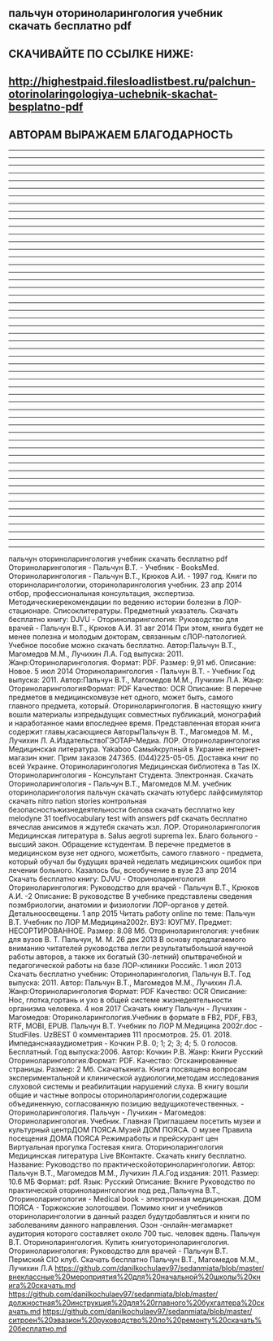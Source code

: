 пальчун оториноларингология учебник скачать бесплатно pdf
--------------------------------------------------
СКАЧИВАЙТЕ ПО ССЫЛКЕ НИЖЕ:
--------------------------------------------------
http://highestpaid.filesloadlistbest.ru/palchun-otorinolaringologiya-uchebnik-skachat-besplatno-pdf
--------------------------------------------------
АВТОРАМ ВЫРАЖАЕМ БЛАГОДАРНОСТЬ
--------------------------------------------------
--------------------------------------------------
--------------------------------------------------
--------------------------------------------------
--------------------------------------------------
--------------------------------------------------
--------------------------------------------------
--------------------------------------------------
--------------------------------------------------
--------------------------------------------------
--------------------------------------------------
--------------------------------------------------
--------------------------------------------------
--------------------------------------------------
--------------------------------------------------
--------------------------------------------------
--------------------------------------------------
--------------------------------------------------
--------------------------------------------------
--------------------------------------------------
--------------------------------------------------
--------------------------------------------------
--------------------------------------------------
--------------------------------------------------
--------------------------------------------------
--------------------------------------------------
--------------------------------------------------
--------------------------------------------------
--------------------------------------------------
--------------------------------------------------
--------------------------------------------------
--------------------------------------------------
--------------------------------------------------
--------------------------------------------------
--------------------------------------------------
--------------------------------------------------
--------------------------------------------------
--------------------------------------------------
--------------------------------------------------
--------------------------------------------------
--------------------------------------------------
--------------------------------------------------
--------------------------------------------------
--------------------------------------------------
--------------------------------------------------
--------------------------------------------------
--------------------------------------------------
--------------------------------------------------
--------------------------------------------------
--------------------------------------------------
--------------------------------------------------
--------------------------------------------------
--------------------------------------------------
--------------------------------------------------
пальчун оториноларингология учебник скачать бесплатно pdf Оториноларингология - Пальчун В.Т. - Учебник - BooksMed. Оториноларингология - Пальчун В.Т., Крюков А.И. - 1997 год. Книги по оториноларингологии, оториноларингология учебник. 23 апр 2014   отбор, профессиональная консультация, экспертиза. Методическиерекомендации по ведению истории болезни в ЛOP-стационаре. Списоклитературы. Предметный указатель. Скачать бесплатно книгу: DJVU - Оториноларингология: Руководство для врачей - Пальчун В.Т., Крюков А.И. 31 авг 2014  При этом, книга будет не менее полезна и молодым докторам, связанным сЛОР-патологией. Учебное пособие можно скачать бесплатно.  Автор:Пальчун В.Т., Магомедов М.М., Лучихин Л.А. Год выпуска: 2011. Жанр:Оториноларингология. Формат: PDF. Размер: 9,91 мб. Описание: Новое. 5 июл 2014  Оториноларингология - Пальчун В.Т. - Учебник Год выпуска: 2011. Автор:Пальчун В.Т., Магомедов М.М., Лучихин Л.А. Жанр: ОториноларингологияФормат: PDF Качество: OCR Описание: В перечне предметов в медицинскомвузе нет одного, может быть, самого главного предмета, который. Оториноларингология.  В настоящую книгу вошли материалы изпредыдущих совместных публикаций, монографий и наработанное нами впоследнее время. Представленная вторая книга содержит главы,касающиеся  АвторыПальчун В. Т., Магомедов М. М., Лучихин Л. А.ИздательствоГЭОТАР-Медиа. ЛОР. Оториноларингология  Медицинская литература. Yakaboo  Самыйкрупный в Украине интернет-магазин книг. Прим заказов 247365.  (044)225-05-05. Доставка книг по всей Украине. Оториноларингология  Медицинская библиотека в Tas IX. Оториноларингология - Консультант Студента. Электронная. Скачать Оториноларингология - Пальчун В.Т., Магомедов М.М. учебник оториноларингология пальчун скачать  скачать ютуберс лайфсимулятор  скачать nitro nation stories  контрольная  безопасностьжизнедеятельности белова скачать бесплатно  key melodyne 31  toeflvocabulary test with answers pdf  скачать бесплатно вячеслав анисимов я ждутебя  скачать жзл. ЛОР. Оториноларингология  Медицинская литература в. Salus aegroti suprema lex. Благо больного - высший закон. Обращение кстудентам. В перечне предметов в медицинском вузе нет одного, можетбыть, самого главного - предмета, который обучал бы будущих врачей неделать медицинских ошибок при лечении больного. Казалось бы, всеобучение в вузе
23 апр 2014  Скачать бесплатно книгу: DJVU - Оториноларингология Оториноларингология: Руководство для врачей - Пальчун В.Т., Крюков А.И. -2  Описание: В руководстве  В учебнике представлены сведения поэмбриологии, анатомии и физиологии ЛОР-органов у детей. Детальноосвещены. 1 апр 2015  Читать работу online по теме: Пальчун В.Т. Учебник по ЛОР М.Медицина2002г. ВУЗ: ЮУГМУ. Предмет: НЕСОРТИРОВАННОЕ. Размер: 8.08 Mб. Оториноларингология: учебник для вузов  В. Т. Пальчун, М. М. 26 дек 2013  В основу предлагаемого вниманию читателей руководства легли результатыбольшой научной работы авторов, а также их богатый (30-летний) опытврачебной и педагогической работы на базе ЛОР-клиники Российс. 1 июл 2013  Скачать бесплатно учебник: Оториноларингология, Пальчун В.Т. Год выпуска: 2011. Автор: Пальчун В.Т., Магомедов М.М., Лучихин Л.А. Жанр:Оториноларингология Формат: PDF Качество: OCR Описание: Нос, глотка,гортань и ухо в общей системе жизнедеятельности организма человека. 4 ноя 2017  Скачать книгу Пальчун - Лучихин - Магомедов: Оториноларингология.Учебник в формате в FB2, PDF, FB3, RTF, MOBI, EPUB. Пальчун В.Т. Учебник по ЛОР М.Медицина 2002г.doc - StudFiles. UzBEST  0 комментариев  111 просмотров. 25. 01. 2018. Импеданснаяаудиометрия - Кочкин Р.В. 0; 1; 2; 3; 4; 5. 0 голосов. Бесплатный. Год выпуска:2006. Автор: Кочкин Р.В. Жанр: Книги  Русский  Оториноларингология.Формат: PDF. Качество: Отсканированные страницы. Размер: 2 Мб. Скачатькнига. Книга посвящена вопросам экспериментальной и клинической аудиологии,методам исследования слуховой системы и реабилитации нарушений слуха.  В книгу вошли общие и частные вопросы оториноларингологии,содержащие объединенную, согласованную позицию ведущихотечественных. - Оториноларингология. Пальчун - Лучихин - Магомедов: Оториноларингология. Учебник. Главная Приглашаем посетить музеи и культурный центрДОМ ПОЯСА.Музей ДОМ ПОЯСА. О музее  Правила посещения ДОМА ПОЯСА  Режимработы и прейскурант цен  Виртуальная прогулка  Гостевая книга. Оториноларингология  Медицинская литература Live  ВКонтакте. Скачать книгу бесплатно. Название: Руководство по практическойоториноларингологии. Автор: Пальчун В.Т., Магомедов М.М., Лучихин Л.А.Год издания: 2011. Размер: 10.6 МБ Формат: pdf. Язык: Русский Описание: Вкниге Руководство по практической оториноларингологии под ред.,Пальчуна В.Т.,
Оториноларингология - Medical book - электронная медицинская. ДОМ ПОЯСА - Торжокские золотошвеи. Помимо книг и учебников оториноларингологии в данный раздел будутдобавляться и книги по заболеваниям данного направления.  Озон -онлайн-мегамаркет аудитория которого составляет около 700 тыс. человек вдень.  Пальчун В.Т. Оториноларингология. Купить книгуоториноларингология. Оториноларингология: Руководство для врачей - Пальчун В.Т. Пермский CIO клуб. Скачать бесплатно Пальчун В.Т., Магомедов М.М., Лучихин Л.А
https://github.com/danilkochulaev97/sedanmiata/blob/master/внеклассные%20мероприятия%20для%20начальной%20школы%20книга%20скачать.md
https://github.com/danilkochulaev97/sedanmiata/blob/master/должностная%20инструкция%20для%20главного%20бухгалтера%20скачать.md
https://github.com/danilkochulaev97/sedanmiata/blob/master/ситроен%20эвазион%20руководство%20по%20ремонту%20скачать%20бесплатно.md